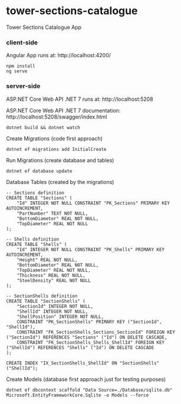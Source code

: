 # tower-sections-catalogue
Tower Sections Catalogue App

### client-side

Angular App runs at: http://localhost:4200/

```
npm install
ng serve
```

### server-side
ASP.NET Core Web API .NET 7 runs at: http://localhost:5208

ASP.NET Core Web API .NET 7 documentation: http://localhost:5208/swagger/index.html

```
dotnet build && dotnet watch
```

Create Migrations (code first approach)
```
dotnet ef migrations add InitialCreate
```

Run Migrations (create database and tables)
```
dotnet ef database update
```

Database Tables (created by the migrations)
```
-- Sections definition
CREATE TABLE "Sections" (
    "Id" INTEGER NOT NULL CONSTRAINT "PK_Sections" PRIMARY KEY AUTOINCREMENT,
    "PartNumber" TEXT NOT NULL,
    "BottomDiameter" REAL NOT NULL,
    "TopDiameter" REAL NOT NULL
);

-- Shells definition
CREATE TABLE "Shells" (
    "Id" INTEGER NOT NULL CONSTRAINT "PK_Shells" PRIMARY KEY AUTOINCREMENT,
    "Height" REAL NOT NULL,
    "BottomDiameter" REAL NOT NULL,
    "TopDiameter" REAL NOT NULL,
    "Thickness" REAL NOT NULL,
    "SteelDensity" REAL NOT NULL
);

-- SectionShells definition
CREATE TABLE "SectionShells" (
    "SectionId" INTEGER NOT NULL,
    "ShellId" INTEGER NOT NULL,
    "ShellPosition" INTEGER NOT NULL,
    CONSTRAINT "PK_SectionShells" PRIMARY KEY ("SectionId", "ShellId"),
    CONSTRAINT "FK_SectionShells_Sections_SectionId" FOREIGN KEY ("SectionId") REFERENCES "Sections" ("Id") ON DELETE CASCADE,
    CONSTRAINT "FK_SectionShells_Shells_ShellId" FOREIGN KEY ("ShellId") REFERENCES "Shells" ("Id") ON DELETE CASCADE
);

CREATE INDEX "IX_SectionShells_ShellId" ON "SectionShells" ("ShellId");
```

Create Models (database first approach just for testing purposes)
```
dotnet ef dbcontext scaffold "Data Source=./Database/sqlite.db" Microsoft.EntityFrameworkCore.Sqlite -o Models --force
```